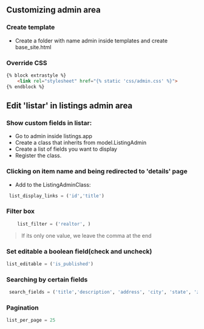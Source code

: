 ## Customizing admin area

### Create template

* Create a folder with name admin inside templates
and create base_site.html

### Override CSS

```html
{% block extrastyle %}
    <link rel="stylesheet" href="{% static 'css/admin.css' %}">
{% endblock %}
```

## Edit 'listar' in listings admin area

### Show custom fields in listar:

* Go to admin inside listings.app
* Create a class that inherits from model.ListingAdmin
* Create a list of fields you want to display
* Register the class.

### Clicking on item name and being redirected to 'details' page

* Add to the ListingAdminClass:

```python
 list_display_links = ('id','title')
```

### Filter box

```python
    list_filter = ('realtor', )
```

> If its only one value, we leave the comma at the end

### Set editable a boolean field(check and uncheck)

```python
list_editable = ('is_published')
```

### Searching by certain fields

```python
 search_fields = ('title','description', 'address', 'city', 'state', 'zipcode','price' )
```


### Pagination

```python
list_per_page = 25
```